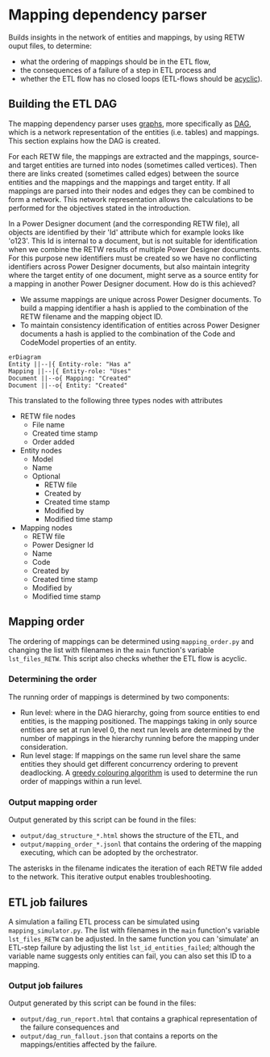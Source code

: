 # Mapping dependency parser

Builds insights in the network of entities and mappings, by using RETW ouput files, to determine:

* what the ordering of mappings should be in the ETL flow,
* the consequences of a failure of a step in ETL process and
* whether the ETL flow has no closed loops (ETL-flows should be [acyclic](https://en.wikipedia.org/wiki/Directed_acyclic_graph)).

## Building the ETL DAG

The mapping dependency parser uses [graphs](https://en.wikipedia.org/wiki/Graph_(discrete_mathematics)), more specifically as [DAG](https://en.wikipedia.org/wiki/Directed_acyclic_graph), which is a network representation of the entities (i.e. tables) and mappings. This section explains how the DAG is created.

For each RETW file, the mappings are extracted and the mappings, source- and target entities are turned into nodes (sometimes called vertices). Then there are links created (sometimes called edges) between the source entities and the mappings and the mappings and target entity. If all mappings are parsed into their nodes and edges they can be combined to form a network. This network representation allows the calculations to be performed for the objectives stated in the introduction.

In a Power Designer document (and the corresponding RETW file), all objects are identified by their 'Id' attribute which for example looks like 'o123'. This Id is internal to a document, but is not suitable for identification when we combine the RETW results of multiple Power Designer documents. For this purpose new identifiers must be created so we have no conflicting identifiers across Power Designer documents, but also maintain integrity where the target entity of one document, might serve as a source entity for a mapping in another Power Designer document. How do is this achieved?

* We assume mappings are unique across Power Designer documents. To build a mapping identifier a hash is applied to the combination of the RETW filename and the mapping object ID.
* To maintain consistency identification of entities across Power Designer documents a hash is applied to the combination of the Code and CodeModel properties of an entity.

```mermaid
erDiagram
Entity ||--|{ Entity-role: "Has a"
Mapping ||--|{ Entity-role: "Uses"
Document ||--o{ Mapping: "Created"
Document ||--o{ Entity: "Created"
```

This translated to the following three types nodes with attributes

* RETW file nodes
  * File name
  * Created time stamp
  * Order added
* Entity nodes
  * Model
  * Name
  * Optional
    * RETW file
    * Created by
    * Created time stamp
    * Modified by
    * Modified time stamp
* Mapping nodes
  * RETW file
  * Power Designer Id
  * Name
  * Code
  * Created by
  * Created time stamp
  * Modified by
  * Modified time stamp

## Mapping order

The ordering of mappings can be determined using ```mapping_order.py``` and changing the list with filenames in the ```main``` function's variable ```lst_files_RETW```. This script also checks whether the ETL flow is acyclic.

### Determining the order

The running order of mappings is determined by two components:

* Run level: where in the DAG hierarchy, going from source entities to end entities, is the mapping positioned. The mappings taking in only source entities are set at run level 0, the next run levels are determined by the number of mappings in the hierarchy running before the mapping under consideration.
* Run level stage: If mappings on the same run level share the same entities they should get different concurrency ordering to prevent deadlocking. A [greedy colouring algorithm](https://www.youtube.com/watch?v=vGjsi8NIpSE) is used to determine the run order of mappings within a run level.

### Output mapping order

Output generated by this script can be found in the files:

* ```output/dag_structure_*.html``` shows the structure of the ETL, and
* ```output/mapping_order_*.jsonl``` that contains the ordering of the mapping executing, which can be adopted by the orchestrator.

The asterisks in the filename indicates the iteration of each RETW file added to the network. This iterative output enables troubleshooting.

## ETL job failures

A simulation a failing ETL process can be simulated using ```mapping_simulator.py```. The list with filenames in the ```main``` function's variable ```lst_files_RETW``` can be adjusted. In the same function you can 'simulate' an ETL-step failure by adjusting the list ```lst_id_entities_failed```; although the variable name suggests only entities can fail, you can also set this ID to a mapping.

### Output job failures

Output generated by this script can be found in the files:

* ```output/dag_run_report.html``` that contains a graphical representation of the failure consequences and
* ```output/dag_run_fallout.json``` that contains a reports on the mappings/entities affected by the failure.
